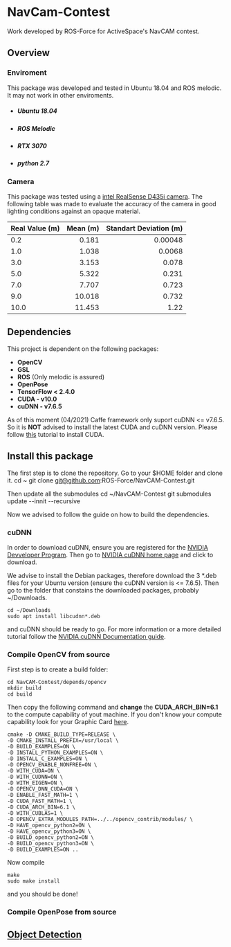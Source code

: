 # NavCam-Contest

Work developed by ROS-Force for ActiveSpace's NavCAM contest.

## Overview

### Enviroment

This package was developed and tested in Ubuntu 18.04 and ROS melodic. It may not work in other enviroments.

- ##### Ubuntu 18.04
- ##### ROS Melodic
- ##### RTX 3070
- ##### python 2.7

### Camera

This package was tested using a [intel RealSense D435i camera](https://www.intelrealsense.com/depth-camera-d435i/).
The following table was made to evaluate the accuracy of the camera in good lighting conditions against an opaque material.

| Real Value (m) | Mean (m) | Standart Deviation (m) |
| -------------- | -------: | ---------------------: |
| 0.2            |    0.181 |                0.00048 |
| 1.0            |    1.038 |                 0.0068 |
| 3.0            |    3.153 |                  0.078 |
| 5.0            |    5.322 |                  0.231 |
| 7.0            |    7.707 |                  0.723 |
| 9.0            |   10.018 |                  0.732 |
| 10.0           |   11.453 |                   1.22 |

## Dependencies

This project is dependent on the following packages:

- **OpenCV**
- **GSL**
- **ROS** (Only melodic is assured)
- **OpenPose**
- **TensorFlow < 2.4.0**
- **CUDA - v10.0**
- **cuDNN - v7.6.5**

As of this moment (04/2021) Caffe framework only suport cuDNN <= v7.6.5. So it is **NOT** advised to install the latest CUDA and cuDNN version. Please follow [this](https://docs.nvidia.com/cuda/cuda-installation-guide-linux/index.html) tutorial to install CUDA.

## Install this package

The first step is to clone the repository. Go to your $HOME folder and clone it.
cd ~
git clone git@github.com:ROS-Force/NavCAM-Contest.git

Then update all the submodules
cd ~/NavCAM-Contest
git submodules update --innit --recursive

Now we advised to follow the guide on how to build the dependencies.

### cuDNN

In order to download cuDNN, ensure you are registered for the [NVIDIA Devveloper Program](https://developer.nvidia.com/developer-program). Then go to [NVIDIA cuDNN home page](https://developer.nvidia.com/cudnn) and click to download.

We advise to install the Debian packages, therefore download the 3 \*.deb files for your Ubuntu version (ensure the cuDNN version is <= 7.6.5). Then go to the folder that constains the downloaded packages, probably ~/Downloads.

    cd ~/Downloads
    sudo apt install libcudnn*.deb

and cuDNN should be ready to go. For more information or a more detailed tutorial follow the [NVIDIA cuDNN Documentation guide](https://docs.nvidia.com/deeplearning/cudnn/install-guide/index.html).

### Compile OpenCV from source

First step is to create a build folder:

    cd NavCAM-Contest/depends/opencv
    mkdir build
    cd build

Then copy the following command and **change** the **CUDA_ARCH_BIN=6.1** to the compute capability of yout machine. If you don't know your compute capability look for your Graphic Card [here](https://developer.nvidia.com/cuda-gpus).

    cmake -D CMAKE_BUILD_TYPE=RELEASE \
    -D CMAKE_INSTALL_PREFIX=/usr/local \
    -D BUILD_EXAMPLES=ON \
    -D INSTALL_PYTHON_EXAMPLES=ON \
    -D INSTALL_C_EXAMPLES=ON \
    -D OPENCV_ENABLE_NONFREE=ON \
    -D WITH_CUDA=ON \
    -D WITH_CUDNN=ON \
    -D WITH_EIGEN=ON \
    -D OPENCV_DNN_CUDA=ON \
    -D ENABLE_FAST_MATH=1 \
    -D CUDA_FAST_MATH=1 \
    -D CUDA_ARCH_BIN=6.1 \
    -D WITH_CUBLAS=1 \
    -D OPENCV_EXTRA_MODULES_PATH=../../opencv_contrib/modules/ \
    -D HAVE_opencv_python2=ON \
    -D HAVE_opencv_python3=ON \
    -D BUILD_opencv_python2=ON \
    -D BUILD_opencv_python3=ON \
    -D BUILD_EXAMPLES=ON ..

Now compile

    make
    sudo make install

and you should be done!

### Compile OpenPose from source

## [Object Detection](https://github.com/ROS-Force/NavCAM-Contest/tree/main/catkin_ws/src/object_detection)

